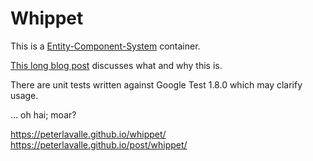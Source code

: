 # Whippet

This is a [Entity-Component-System][wikiECS] container.

[This long blog post](http://peterlavalle.com/post/whippet/) discusses what and why this is.

There are unit tests written against Google Test 1.8.0 which may clarify usage.

[wikiECS]: https://en.wikipedia.org/wiki/Entity%E2%80%93component%E2%80%93system


... oh hai; moar?

https://peterlavalle.github.io/whippet/
https://peterlavalle.github.io/post/whippet/

